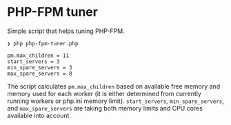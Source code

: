 # PHP-FPM tuner

Simple script that helps tuning PHP-FPM.

```
❯ php php-fpm-tuner.php

pm.max_children = 11
start_servers = 3
min_spare_servers = 3
max_spare_servers = 8
```

The script calculates `pm.max_children` based on available free memory and memory used for each worker (it is either determined from currently running workers or php.ini memory limit). `start_servers`, `min_spare_servers`, and `max_spare_servers` are taking both memory limits and CPU cores available into account.
